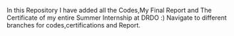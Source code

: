 In this Repository I have added all the Codes,My Final Report and The Certificate of my entire Summer Internship at DRDO :)
Navigate to different branches for codes,certifications and Report.
